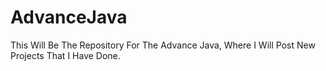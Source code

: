 # AdvanceJava
This Will Be The Repository For The Advance Java, Where I Will Post New Projects That I Have Done.
